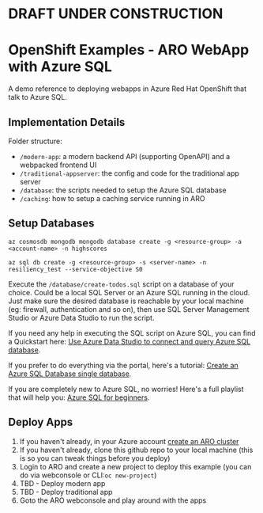 # DRAFT UNDER CONSTRUCTION

# OpenShift Examples - ARO WebApp with Azure SQL
A demo reference to deploying webapps in Azure Red Hat OpenShift that talk to Azure SQL. 
## Implementation Details

Folder structure:

- `/modern-app`: a modern backend API (supporting OpenAPI) and a webpacked frontend UI
- `/traditional-appserver`: the config and code for the traditional app server
- `/database`: the scripts needed to setup the Azure SQL database
- `/caching`: how to setup a caching service running in ARO
  
## Setup Databases
```
az cosmosdb mongodb mongodb database create -g <resource-group> -a <account-name> -n highscores
```

```
az sql db create -g <resource-group> -s <server-name> -n resiliency_test --service-objective S0
```

Execute the `/database/create-todos.sql` script on a database of your choice. Could be a local SQL Server or an Azure SQL running in the cloud. Just make sure the desired database is reachable by your local machine (eg: firewall, authentication and so on), then use SQL Server Management Studio or Azure Data Studio to run the script. 

If you need any help in executing the SQL script on Azure SQL, you can find a Quickstart here: [Use Azure Data Studio to connect and query Azure SQL database](https://docs.microsoft.com/en-us/sql/azure-data-studio/quickstart-sql-database).

If you prefer to do everything via the portal, here's a tutorial: [Create an Azure SQL Database single database](https://docs.microsoft.com/en-us/azure/azure-sql/database/single-database-create-quickstart?tabs=azure-portal).

If you are completely new to Azure SQL, no worries! Here's a full playlist that will help you: [Azure SQL for beginners](https://www.youtube.com/playlist?list=PLlrxD0HtieHi5c9-i_Dnxw9vxBY-TqaeN).

## Deploy Apps
1. If you haven't already, in your Azure account [create an ARO cluster](https://docs.microsoft.com/en-us/azure/openshift/tutorial-create-cluster)
2. If you haven't already, clone this github repo to your local machine (this is so you can tweak things before you deploy)
3. Login to ARO and create a new project to deploy this example (you can do via webconsole or CLI:`oc new-project`)
4. TBD - Deploy modern app
5. TBD - Deploy traditional app
6. Goto the ARO webconsole and play around with the apps
